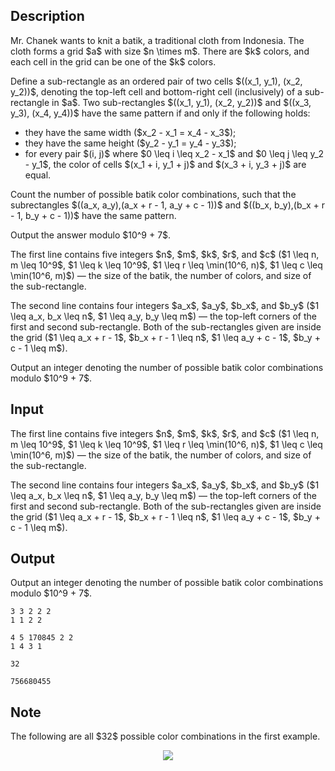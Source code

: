 ## Description

<div><p>Mr. Chanek wants to knit a batik, a traditional cloth from Indonesia. The cloth forms a grid $a$ with size $n \times m$. There are $k$ colors, and each cell in the grid can be one of the $k$ colors.</p><p><span class="tex-font-style-bf">Define</span> a sub-rectangle as an ordered pair of two cells $((x_1, y_1), (x_2, y_2))$, denoting the top-left cell and bottom-right cell (inclusively) of a sub-rectangle in $a$. Two sub-rectangles $((x_1, y_1), (x_2, y_2))$ and $((x_3, y_3), (x_4, y_4))$ have the same pattern if and only if the following holds: </p><ul> <li> they have the same width ($x_2 - x_1 = x_4 - x_3$); </li><li> they have the same height ($y_2 - y_1 = y_4 - y_3$); </li><li> for every pair $(i, j)$ where $0 \leq i \leq x_2 - x_1$ and $0 \leq j \leq y_2 - y_1$, the color of cells $(x_1 + i, y_1 + j)$ and $(x_3 + i, y_3 + j)$ are equal. </li></ul><p>Count the number of possible batik color combinations, such that the subrectangles $((a_x, a_y),(a_x + r - 1, a_y + c - 1))$ and $((b_x, b_y),(b_x + r - 1, b_y + c - 1))$ have the same pattern.</p><p>Output the answer modulo $10^9 + 7$.</p></div><div class="input-specification"><p>The first line contains five integers $n$, $m$, $k$, $r$, and $c$ ($1 \leq n, m \leq 10^9$, $1 \leq k \leq 10^9$, $1 \leq r \leq \min(10^6, n)$, $1 \leq c \leq \min(10^6, m)$) — the size of the batik, the number of colors, and size of the sub-rectangle.</p><p>The second line contains four integers $a_x$, $a_y$, $b_x$, and $b_y$ ($1 \leq a_x, b_x \leq n$, $1 \leq a_y, b_y \leq m$) — the top-left corners of the first and second sub-rectangle. Both of the sub-rectangles given are inside the grid ($1 \leq a_x + r - 1$, $b_x + r - 1 \leq n$, $1 \leq a_y + c - 1$, $b_y + c - 1 \leq m$).</p></div><div class="output-specification"><p>Output an integer denoting the number of possible batik color combinations modulo $10^9 + 7$.</p></div>

## Input

<p>The first line contains five integers $n$, $m$, $k$, $r$, and $c$ ($1 \leq n, m \leq 10^9$, $1 \leq k \leq 10^9$, $1 \leq r \leq \min(10^6, n)$, $1 \leq c \leq \min(10^6, m)$) — the size of the batik, the number of colors, and size of the sub-rectangle.</p><p>The second line contains four integers $a_x$, $a_y$, $b_x$, and $b_y$ ($1 \leq a_x, b_x \leq n$, $1 \leq a_y, b_y \leq m$) — the top-left corners of the first and second sub-rectangle. Both of the sub-rectangles given are inside the grid ($1 \leq a_x + r - 1$, $b_x + r - 1 \leq n$, $1 \leq a_y + c - 1$, $b_y + c - 1 \leq m$).</p>

## Output

<p>Output an integer denoting the number of possible batik color combinations modulo $10^9 + 7$.</p>





```input1
3 3 2 2 2
1 1 2 2
```




```input2
4 5 170845 2 2
1 4 3 1
```




```output1
32
```




```output2
756680455
```



## Note

<p>The following are all $32$ possible color combinations in the first example.</p><center> <img class="tex-graphics" src="file://UXYvi3cW.png" style="max-width: 100.0%;max-height: 100.0%;"> </center>
